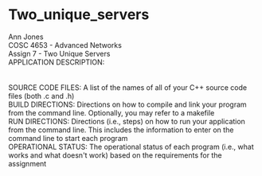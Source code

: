 # Two_unique_servers <br />
Ann Jones<br />
COSC 4653 - Advanced Networks <br />
Assign 7 - Two Unique Servers <br />
APPLICATION DESCRIPTION:<br />
<br />
<br />
SOURCE CODE FILES:     A list of the names of all of your C++ source code files (both .c and .h) <br />
BUILD DIRECTIONS:     Directions on how to compile and link your program from the command line. Optionally, you may refer to a makefile <br />
RUN DIRECTIONS:     Directions (i.e., steps) on how to run your application from the command line. This includes the information to enter on the command line to start each program  <br />
OPERATIONAL STATUS:     The operational status of each program (i.e., what works and what doesn't work) based on the requirements for the assignment <br />
